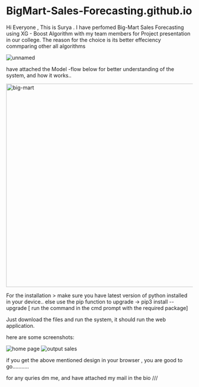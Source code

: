 # BigMart-Sales-Forecasting.github.io

Hi Everyone , This is Surya . 
I have perfomed Big-Mart Sales Forecasting using XG - Boost Algorithm with my team members for Project presentation in our college.
The reason for the choice is its better effeciency commparing other all algorithms 

![unnamed](https://user-images.githubusercontent.com/83171692/221587094-8a9429a6-7629-4ada-b57f-3cd67ef53b69.png)

have attached the Model -flow below for better understanding of the system, and how it works..

<img width="550" alt="big-mart" src="https://user-images.githubusercontent.com/83171692/221587424-5b72b3f8-c229-4286-8901-0efb18d9454f.png">



For the installation > make sure you have latest version of python installed in your device.. else use the pip function to upgrade
->  pip3 install --upgrade <package name>  [ run the command in the cmd prompt with the required package]

Just download the files and run the system, it should run  the web application.

here are some screenshots:

![home page](https://user-images.githubusercontent.com/83171692/221588027-ccdc8302-81cc-4a5a-bb7a-e8f426b450c0.JPG)
![output sales](https://user-images.githubusercontent.com/83171692/221588034-3aa1302d-bb6a-4214-bf05-4bbc6b744424.JPG)

if you get the above mentioned design in your browser , you are good to go...........


for any quries dm me, and have attached  my mail in the bio ///
